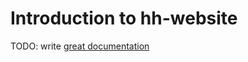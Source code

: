 # Introduction to hh-website

TODO: write [great documentation](http://jacobian.org/writing/what-to-write/)
